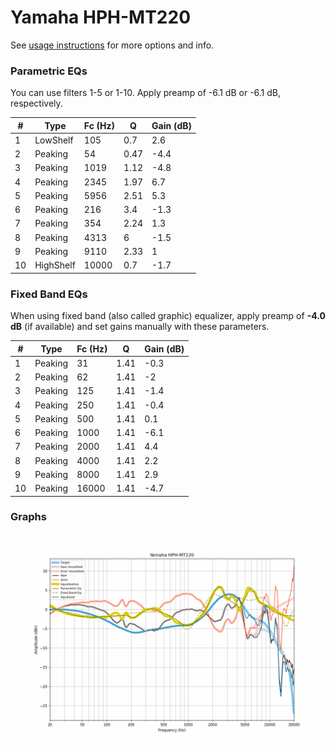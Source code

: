 # Yamaha HPH-MT220
See [usage instructions](https://github.com/jaakkopasanen/AutoEq#usage) for more options and info.

### Parametric EQs
You can use filters 1-5 or 1-10. Apply preamp of -6.1 dB or -6.1 dB, respectively.

|   # | Type      |   Fc (Hz) |    Q |   Gain (dB) |
|-----|-----------|-----------|------|-------------|
|   1 | LowShelf  |       105 | 0.7  |         2.6 |
|   2 | Peaking   |        54 | 0.47 |        -4.4 |
|   3 | Peaking   |      1019 | 1.12 |        -4.8 |
|   4 | Peaking   |      2345 | 1.97 |         6.7 |
|   5 | Peaking   |      5956 | 2.51 |         5.3 |
|   6 | Peaking   |       216 | 3.4  |        -1.3 |
|   7 | Peaking   |       354 | 2.24 |         1.3 |
|   8 | Peaking   |      4313 | 6    |        -1.5 |
|   9 | Peaking   |      9110 | 2.33 |         1   |
|  10 | HighShelf |     10000 | 0.7  |        -1.7 |

### Fixed Band EQs
When using fixed band (also called graphic) equalizer, apply preamp of **-4.0 dB** (if available) and set gains manually with these parameters.

|   # | Type    |   Fc (Hz) |    Q |   Gain (dB) |
|-----|---------|-----------|------|-------------|
|   1 | Peaking |        31 | 1.41 |        -0.3 |
|   2 | Peaking |        62 | 1.41 |        -2   |
|   3 | Peaking |       125 | 1.41 |        -1.4 |
|   4 | Peaking |       250 | 1.41 |        -0.4 |
|   5 | Peaking |       500 | 1.41 |         0.1 |
|   6 | Peaking |      1000 | 1.41 |        -6.1 |
|   7 | Peaking |      2000 | 1.41 |         4.4 |
|   8 | Peaking |      4000 | 1.41 |         2.2 |
|   9 | Peaking |      8000 | 1.41 |         2.9 |
|  10 | Peaking |     16000 | 1.41 |        -4.7 |

### Graphs
![](./Yamaha%20HPH-MT220.png)

